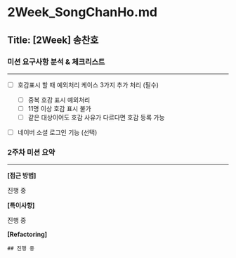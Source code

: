 # 2Week_SongChanHo.md

## Title: [2Week] 송찬호

### 미션 요구사항 분석 & 체크리스트

---

- [ ] 호감표시 할 때 예외처리 케이스 3가지 추가 처리 (필수)

  - [ ] 중복 호감 표시 예외처리
  - [ ] 11명 이상 호감 표시 불가
  - [ ] 같은 대상이어도 호감 사유가 다르다면 호감 등록 가능

- [ ] 네이버 소셜 로그인 기능 (선택)

### 2주차 미션 요약

---

**[접근 방법]**

 진행 중

**[특이사항]**

 진행 중


  **[Refactoring]**

    ## 진행 중